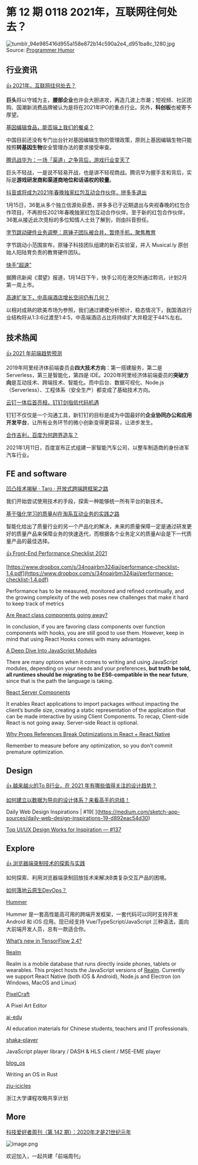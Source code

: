 # 第 12 期 0118 2021年，互联网往何处去？
![tumblr_94e985416d955a158e872b14c590a2e4_d951ba8c_1280.jpg](https://cdn.nlark.com/yuque/0/2021/jpeg/85771/1610891435292-f532385e-b5ec-42c0-b0b2-7b713965399f.jpeg#align=left&display=inline&height=440&margin=%5Bobject%20Object%5D&name=tumblr_94e985416d955a158e872b14c590a2e4_d951ba8c_1280.jpg&originHeight=880&originWidth=828&size=63848&status=done&style=none&width=414)
Source: [Programmer Humor](https://programmerhumour.tumblr.com/post/634644965411176448/pure-evil)
## 行业资讯
[👍 2021年，互联网往何处去？](http://www.woshipm.com/it/4326475.html)

**巨头**将以守城为主，**腰部企业**也许会大胆进攻，再造几波上市潮；短视频、社区团购、国潮新消费品牌被认为是将在2021年IPO的重点行业。另外，**科创板**也被寄予厚望。

[基因编辑食品，能否端上我们的餐桌？](https://36kr.com/p/1057156077342600)

中国目前还没有专门出台针对基因编辑生物的管理政策，原则上基因编辑生物只能按照**转基因生物**安全管理办法的要求接受审查。

[腾讯战华为：一场「渠道」之争背后，游戏行业变天了](http://www.geekpark.net/news/272726)

巨头不轻战，一是说不轻易开战，也是讲不轻视商战。腾讯华为握手言和背后，实际是**游戏研发商和渠道商地位和话语权的较量**。

[抖音或将成为2021年春晚独家红包互动合作伙伴，拼多多退出](https://www.36kr.com/p/1055517052424833)

1月15日，36氪从多个独立信源处获悉，拼多多已于近期退出与央视春晚的红包合作项目，不再担任2021年春晚独家红包互动合作伙伴。至于新的红包合作伙伴，36氪从接近此次竞标的多位知情人士处了解到，则由抖音担任。

[字节跳动硬件业务调整：原锤子团队被合并，暂停手机，聚焦教育](https://36kr.com/newsflashes/1058642727981703)

字节跳动小范围宣布，原锤子科技团队组建的新石实验室，并入 Musical.ly 原创始人阳陆育负责的教育硬件团队。

[快手“超速”](https://36kr.com/p/1058034861167235)

据腾讯新闻《潜望》报道，1月14日下午，快手公司在港交所通过聆讯，计划2月第一周上市。

[高速扩张下，中高端酒店增长空间仍有几何？](https://mp.weixin.qq.com/s/vK5vPxhBBDJUDcgtL0kmGw)

以相对成熟的欧美市场为参照，我们通过建模分析预计，稳态情况下，我国酒店行业结构将从1:3:6过渡至1:4:5，中高端酒店占比将持续扩大并稳定于44%左右。

## 技术热闻
[👍 2021 年前端趋势预测](https://mp.weixin.qq.com/s/wS9uDeNp5jf7oopNRd3Y0Q)

2019年阿里经济体前端委员会**四大技术方向**：第一搭建服务，第二是 Serverless，第三是智能化，第四是 IDE。2020年阿里经济体前端委员的**突破方向**是互动技术、跨端技术、智能化。而中后台、数据可视化、Node.js（Serverless）、工程体系（安全生产）都变成了基础技术方向。

[云钉一体后首亮相，钉钉剑指低代码机遇](https://mp.weixin.qq.com/s/VLL3mfGUpKv2NEZEVbqLKg)

钉钉不仅仅是一个沟通工具，新钉钉的目标是成为中国最好的**企业协同办公和应用开发平台**，让所有业务环节的微小创新变得更容易，让进步发生。

[合作吉利，百度为何跨界造车？](https://mp.weixin.qq.com/s/0IjiYuJLcu4Qa1x99TkK8w)

2021年1月11日，百度宣布正式组建一家智能汽车公司，以整车制造商的身份进军汽车行业。

## FE and software
[凹凸技术揭秘 · Taro · 开放式跨端跨框架之路](https://aotu.io/notes/2021/01/14/taro-history/)

我们开始尝试使用技术的手段，探索一种能够统一所有平台的新技术。

[基于强化学习的质量AI在淘系互动业务的实践之路](https://mp.weixin.qq.com/s/jarqhJJfSHxG37Sxh7sYrg)

智能化给出了质量行业的另一个产品化的解决，未来的质量保障一定是通过研发更好的质量产品来保障业务的快速迭代，而根据各个业务定义的质量AI会是下一代质量产品的最佳选择。

[👍 Front-End Performance Checklist 2021](https://www.smashingmagazine.com/2021/01/front-end-performance-2021-free-pdf-checklist/)


[https://www.dropbox.com/s/34noajrbm324iai/performance-checklist-1.4.pdf](https://www.dropbox.com/s/34noajrbm324iai/performance-checklist-1.4.pdf)

Performance has to be measured, monitored and refined continually, and the growing complexity of the web poses new challenges that make it hard to keep track of metrics

[Are React class components going away?](https://www.robinwieruch.de/react-class-component-deprecated)

In conclusion, if you are favoring class components over function components with hooks, you are still good to use them. However, keep in mind that using React Hooks comes with many advantages.

[A Deep Dive Into JavaScript Modules](https://blog.bitsrc.io/a-deep-dive-into-javascript-modules-550ad88d8839)

There are many options when it comes to writing and using JavaScript modules, depending on your needs and your preferences, **but truth be told, all runtimes should be migrating to be ES6-compatible in the near future**, since that is the path the language is taking.

[React Server Components](https://blog.bitsrc.io/react-server-components-1ca621ac2519)

It enables React applications to import packages without impacting the client’s bundle size, creating a static representation of the application that can be made interactive by using Client Components. To recap, Client-side React is not going away. Server-side React is optional.

[Why Props References Break Optimizations in React + React Native](https://medium.com/javascript-in-plain-english/react-native-why-props-references-break-optimizations-79c463ca0723)

Remember to measure before any optimization, so you don’t commit premature optimization.

## Design
[👍 越来越火的To B行业，在 2021 年有哪些值得关注的设计趋势？](https://www.uisdc.com/tob-2021-design-trend)


[如何建立以数据为导向的设计体系？来看高手的总结！](https://www.uisdc.com/design-system-3)


Daily Web Design Inspirations | #19[
[](https://robin-slt.medium.com/?source=post_page-----d892eac54d30--------------------------------)](https://medium.com/sketch-app-sources/daily-web-design-inspirations-19-d892eac54d30)


[Top UI/UX Design Works for Inspiration — #137](https://uxplanet.org/top-ui-ux-design-inspiration-137-bcb4075b9f0d)


## Explore
[👍 浏览器端录制技术的探索与实践](https://www.yuque.com/binfe/cquxg7/vn9i0d)

如何探索、利用浏览器端录制回放技术来解决B类复杂交互产品的困境。

[如何落地云原生DevOps？](https://mp.weixin.qq.com/s/qDc3RLV4UoghRuspbVPO-A)


[Hummer](https://github.com/didi/Hummer)

Hummer 是一套高性能高可用的跨端开发框架，一套代码可以同时支持开发 Android 和 iOS 应用。现已经支持 Vue/TypeScript/JavaScript 三种语法，面向大前端开发人员，总有一款适合你。

[What’s new in TensorFlow 2.4?](https://blog.tensorflow.org/2020/12/whats-new-in-tensorflow-24.html)


[Realm](https://github.com/realm/realm-js)

Realm is a mobile database that runs directly inside phones, tablets or wearables. This project hosts the JavaScript versions of [Realm](https://realm.io/). Currently we support React Native (both iOS & Android), Node.js and Electron (on Windows, MacOS and Linux)

[PixelCraft](https://github.com/rgab1508/PixelCraft)

A Pixel Art Editor

[ai-edu](https://github.com/microsoft/ai-edu)

AI education materials for Chinese students, teachers and IT professionals.

[shaka-player](https://github.com/google/shaka-player)

JavaScript player library / DASH & HLS client / MSE-EME player

[blog_os](https://github.com/phil-opp/blog_os)

Writing an OS in Rust

[zju-icicles](https://github.com/QSCTech/zju-icicles)

浙江大学课程攻略共享计划

## More

[科技爱好者周刊（第 142 期）：2020年才是21世纪元年](http://www.ruanyifeng.com/blog/2021/01/weekly-issue-142.html)

![image.png](https://cdn.nlark.com/yuque/0/2020/png/85771/1605930034828-7fc81343-651f-4a15-8465-eebe5a23cf61.png#align=left&display=inline&height=31&margin=%5Bobject%20Object%5D&name=image.png&originHeight=90&originWidth=2186&size=14325&status=done&style=none&width=746)



欢迎加入，一起共建「前端周刊」
